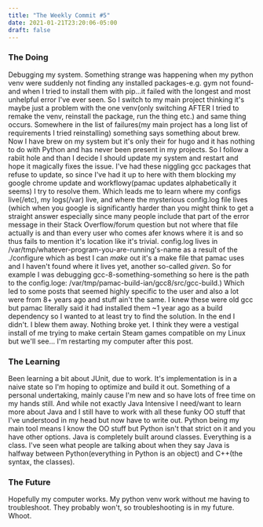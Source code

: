 ```yaml
---
title: "The Weekly Commit #5"
date: 2021-01-21T23:20:06-05:00
draft: false
---
```

### The Doing
Debugging my system. Something strange was happening when my python venv were suddenly not finding any installed packages-e.g. gym not found- and when I tried to install them with pip...it failed with the longest and most unhelpful error I've ever seen. So I switch to my main project thinking it's maybe just a problem with the one venv(only switching AFTER I tried to remake the venv, reinstall the package, run the thing etc.) and same thing occurs. Somewhere in the list of failures(my main project has a long list of requirements I tried reinstalling) something says something about brew. Now I have brew on my system but it's only their for hugo and it has nothing to do with Python and has never been present in my projects. So I follow a rabiit hole and than I decide I should update my system and restart and hope it magically fixes the issue. I've had these niggling gcc packages that refuse to update, so since I've had it up to here with them blocking my google chrome update and workflowy(pamac updates alphabetically it seems) I try to resolve them. Which leads me to learn where my configs live(/etc), my logs(/var) live, and where the mysterious config.log file lives (which when you google is significantly harder than you might think to get a straight answer especially since many people include that part of the error message in their Stack Overflow/forum question but not where that file actually is and than every user who comes afer knows where it is and so thus fails to mention it's location like it's trivial. config.log lives in /var/tmp/whatever-program-you-are-running's-name as a result of the ./configure which as best I can *make* out it's a make file that pamac uses and I haven't found where it lives yet, another so-called *given*. So for example I was debugging gcc-8-something-something so here is the path to the config.loge: /var/tmp/pamac-build-ian/gcc8/src/gcc-build.) Which led to some posts that seemed highly specific to the user and also a lot were from 8+ years ago and stuff ain't the same. I knew these were old gcc but pamac literally said it had installed them ~1 year ago as a build dependency so I wanted to at least try to find the solution. In the end I didn't. I blew them away. Nothing broke yet. I think they were a vestigal install of me trying to make certain Steam games compatible on my Linux but we'll see... I'm restarting my computer after this post. 
### The Learning
Been learning a bit about JUnit, due to work. It's implementation is in a naive state so I'm hoping to optimize and build it out. Something of a personal undertaking, mainly cause I'm new and so have lots of free time on my hands still. And while not exactly Java Intensive I need/want to learn more about Java and I still have to work with all these funky OO stuff that I've understood in my head but now have to write out. Python being my main tool means I know the OO stuff but Python isn't that strict on it and you have other options. Java is completely built around classes. Everything is a class. I've seen what people are talking about when they say Java is halfway between Python(everything in Python is an object) and C++(the syntax, the classes).
### The Future
Hopefully my computer works. My python venv work without me having to troubleshoot. They probably won't, so troubleshooting is in my future. Whoot.
